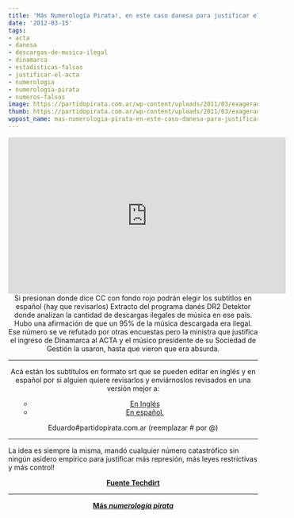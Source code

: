 ```yaml
---
title: 'Más Numerología Pirata!, en este caso danesa para justificar el ACTA:'
date: '2012-03-15'
tags:
- acta
- danesa
- descargas-de-musica-ilegal
- dinamarca
- estadisticas-falsas
- justificar-el-acta
- numerologia
- numerologia-pirata
- numeros-falsos
image: https://partidopirata.com.ar/wp-content/uploads/2011/03/exagerado.jpg
thumb: https://partidopirata.com.ar/wp-content/uploads/2011/03/exagerado-150x150.jpg
wppost_name: mas-numerologia-pirata-en-este-caso-danesa-para-justificar-el-acta
---
```


<center>
<iframe src="http://www.youtube.com/embed/UAr6waZjvak" frameborder="0" width="560" height="315"></iframe>
Si presionan donde dice CC con fondo rojo podrán elegir los subtítlos en español (hay que revisarlos)
Extracto del programa danés DR2 Detektor donde analizan la cantidad de descargas ilegales de música en ese país.
Hubo una afirmación de que un 95% de la música descargada era ilegal.
Ese número se ve refutado por otras encuestas pero la ministra que justifica el ingreso de Dinamarca al ACTA y el músico presidente de su Sociedad de Gestión la usaron, hasta que vieron que era absurda.</center>

<hr />
<p style="text-align: center;">Acá están los subtítulos en formato srt que se pueden editar en inglés y en español por si alguien quiere revisarlos y enviárnoslos revisados en una versión mejor a:</p>

<ul style="text-align: center;">
<ul>
	<li><a href="http://www.4shared.com/office/XRqixhuJ/output_1__en.html" target="_blank">En Inglés</a></li>
	<li><a href="http://www.4shared.com/office/ngWVh_DF/output_2__es-ES.html" target="_blank">En español.</a></li>
</ul>
</ul>
<p style="text-align: center;">Eduardo#partidopirata.com.ar
(reemplazar # por @)</p>


<hr />

La idea es siempre la misma, mandó cualquier número catastrófico sin ningún asidero empírico para justificar más represión, más leyes restrictivas y más control!
<p style="text-align: center;"><strong><a href="http://www.techdirt.com/articles/20120228/18131117905/danish-trade-minister-apologizes-using-bogus-industry-numbers-to-support-pro-acta-argument.shtml" target="_blank">Fuente Techdirt</a>
</strong></p>


<hr />
<p style="text-align: center;"><strong><a href="https://partidopirata.com.ar/3049/sobre-numerologia-pirata-los-numeros-que-largan-sobre-perdidas-por-pirateria">Más <em>numerología pirata</em></a></strong></p>
